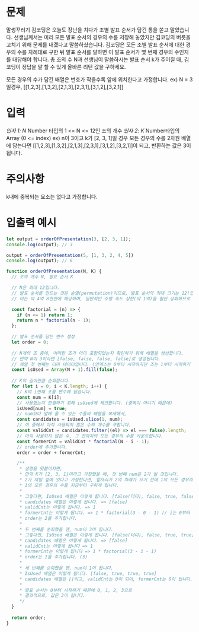 # 문제

말썽꾸러기 김코딩은 오늘도 장난을 치다가 조별 발표 순서가 담긴 통을 쏟고 말았습니다.
선생님께서는 미리 모든 발표 순서의 경우의 수를 저장해 놓았지만 김코딩의 버릇을 고치기 위해 문제를 내겠다고 말씀하셨습니다.
김코딩은 모든 조별 발표 순서에 대한 경우의 수를 차례대로 구한 뒤 발표 순서를 말하면 이 발표 순서가 몇 번째 경우의 수인지를 대답해야 합니다.
총 조의 수 N과 선생님이 말씀하시는 발표 순서 k가 주어질 때, 김코딩이 정답을 말 할 수 있게 올바른 리턴 값을 구하세요.

모든 경우의 수가 담긴 배열은 번호가 작을수록 앞에 위치한다고 가정합니다.
ex) N = 3일경우, [[1,2,3],[1,3,2],[2,1,3],[2,3,1],[3,1,2],[3,2,1]]

# 입력
*인자 1: N*
Number 타입의 1 <= N <= 12인 조의 개수
*인자 2: K*
Number타입의 Array (0 <= index)
ex) n이 3이고 k가 [2, 3, 1]일 경우
모든 경우의 수를 2차원 배열에 담는다면 [[1,2,3],[1,3,2],[2,1,3],[2,3,1],[3,1,2],[3,2,1]]이 되고,
반환하는 값은 3이 됩니다.

# 주의사항
k내에 중복되는 요소는 없다고 가정합니다.

# 입출력 예시
```javascript
let output = orderOfPresentation(3, [2, 3, 1]);
console.log(output); // 3

output = orderOfPresentation(5, [1, 3, 2, 4, 5])
console.log(output); // 6
```

```javascript
function orderOfPresentation(N, K) {
  // 조의 개수 N, 발표 순서 K

  // N은 최대 12입니다.
  // 발표 순서를 만드는 것은 순열(permutation)이므로, 발표 순서의 최대 크기는 12!입니다.
  // 이는 약 4억 8천만에 해당하며, 일반적인 수행 속도 상한(약 1억)을 훨씬 상회하므로 순열을 전부 생성하는 것은 올바른 접근 방법이 아닙니다.

  const factorial = (n) => {
    if (n <= 1) return 1;
    return n * factorial(n - 1);
  };

  // 발표 순서를 담는 변수 생성
  let order = 0;
  
  // N개의 조 중에, 어떠한 조가 이미 포함되었는지 확인하기 위해 배열을 생성합니다.
  // 만약 N이 3이라면 [false, false, false, false]로 생성됩니다.
  // 제일 첫 번째는 더미 데이터입니다. (인덱스는 0부터 시작하지만 조는 1부터 시작하기 때문에)
  const isUsed = Array(N + 1).fill(false);
  
  // K의 길이만큼 순회합니다.
  for (let i = 0; i < K.length; i++) {
    // K의 i번째 조를 변수에 담습니다.
    const num = K[i];
    // 사용했는지 판별하기 위해 isUsed에 체크합니다. (중복이 아니기 때문에)
    isUsed[num] = true;
    // num보다 앞에 올 수 있는 수들의 배열을 복제해서,
    const candidates = isUsed.slice(1, num);
    // 이 중에서 아직 사용되지 않은 수의 개수를 구합니다.
    const validCnt = candidates.filter((el) => el === false).length;
    // 아직 사용되지 않은 수, 그 전까지의 모든 경우의 수를 카운트합니다.
    const formerCnt = validCnt * factorial(N - i - 1);
    // order에 추가합니다.
    order = order + formerCnt;

    /**
     * 설명을 덧붙이자면,
     * 만약 K가 [2, 3, 1]이라고 가정했을 때, 첫 번째 num은 2가 될 것입니다.
     * 2가 제일 앞에 있다고 가정한다면, 앞자리가 2의 차례가 오기 전에 1의 모든 경우의 수를 구했을 것이고,
     * 1의 모든 경우의 수를 지금부터 구하게 됩니다.
     * 
     * 그렇다면, IsUsed 배열은 이렇게 됩니다. [false(더미), false, true, false]
     * candidates 배열은 이렇게 됩니다. => [false]
     * validCnt는 이렇게 됩니다. => 1
     * formerCnt는 이렇게 됩니다. => 1 * factorial(3 - 0 - 1) // i는 0부터 시작하기 때문에 N에서 남아 있는 수를 구할 때 - 1이 추가로 필요합니다.
     * order는 2를 추가합니다.
     * 
     * 두 번째를 순회했을 땐, num이 3이 됩니다.
     * 그렇다면, IsUsed 배열은 이렇게 됩니다. [false(더미), false, true, true]
     * candidates 배열은 이렇게 됩니다. => [false]
     * validCnt는 이렇게 됩니다 => 1
     * formerCnt는 이렇게 됩니다 => 1 * factorial(3 - 1 - 1)
     * order는 1을 추가합니다. (3)
     * 
     * 세 번째를 순회했을 땐, num이 1이 됩니다.
     * IsUsed 배열은 이렇게 됩니다. [false, true, true, true]
     * candidates 배열은 []이고, validCnt는 0이 되어, formerCnt는 0이 됩니다.
     * 
     * 발표 순서는 0부터 시작하기 때문에 0, 1, 2, 3으로
     * 결과적으로, 값은 3이 됩니다.
     */
  }
  
  return order;
}
```
